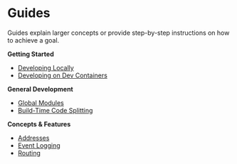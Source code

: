 # Guides

Guides explain larger concepts or provide step-by-step instructions on how to achieve a goal.

**Getting Started**

- [Developing Locally](/guides/developing-locally.md)
- [Developing on Dev Containers](/guides/developing-on-dev-containers.md)

**General Development**

- [Global Modules](/guides/global-modules.md)
- [Build-Time Code Splitting](/guides/buildtime-code-splitting.md)

**Concepts & Features**

- [Addresses](/guides/addresses.md)
- [Event Logging](/guides/event-logging)
- [Routing](/guides/routing)
